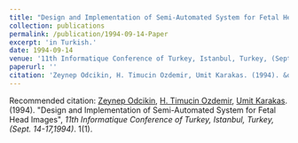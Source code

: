 ```yaml
---
title: "Design and Implementation of Semi-Automated System for Fetal Head Images"
collection: publications
permalink: /publication/1994-09-14-Paper
excerpt: 'in Turkish.'
date: 1994-09-14
venue: '11th Informatique Conference of Turkey, Istanbul, Turkey, (Sept. 14-17)'
paperurl: ''
citation: 'Zeynep Odcikin, H. Timucin Ozdemir, Umit Karakas. (1994). &quot;Design and Implementation of Semi-Automated System for Fetal Head Images.&quot;, <i>11th Informatique Conference of Turkey, Istanbul, Turkey, (Sept. 14-17,1994)</i>. 1(1).'
---
```


Recommended citation: [Zeynep Odcikin](https://www.linkedin.com/in/zeynepodcikinozdemir), [H. Timucin Ozdemir](https://www.linkedin.com/in/hasantimucinozdemir/), [Umit Karakas](https://www.linkedin.com/in/umit-karakas-a336131/). (1994). "Design and Implementation of Semi-Automated System for Fetal Head Images", <i>11th Informatique Conference of Turkey, Istanbul, Turkey, (Sept. 14-17,1994)</i>. 1(1).


